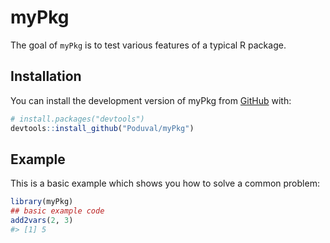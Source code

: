
<!-- README.md is generated from README.Rmd. Please edit that file -->

# myPkg

<!-- badges: start -->
<!-- badges: end -->

The goal of `myPkg` is to test various features of a typical R package.

## Installation

You can install the development version of myPkg from
[GitHub](https://github.com/) with:

``` r
# install.packages("devtools")
devtools::install_github("Poduval/myPkg")
```

## Example

This is a basic example which shows you how to solve a common problem:

``` r
library(myPkg)
## basic example code
add2vars(2, 3)
#> [1] 5
```
